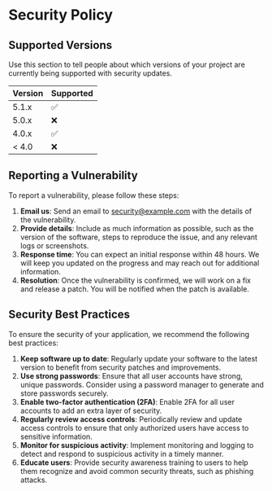 # Security Policy

## Supported Versions

Use this section to tell people about which versions of your project are
currently being supported with security updates.

| Version | Supported          |
|---------|--------------------|
| 5.1.x   | :white_check_mark: |
| 5.0.x   | :x:                |
| 4.0.x   | :white_check_mark: |
| < 4.0   | :x:                |

## Reporting a Vulnerability

To report a vulnerability, please follow these steps:

1. **Email us**: Send an email to [security@example.com](mailto:security@example.com) with the details of the
   vulnerability.
2. **Provide details**: Include as much information as possible, such as the version of the software, steps to reproduce
   the issue, and any relevant logs or screenshots.
3. **Response time**: You can expect an initial response within 48 hours. We will keep you updated on the progress and
   may reach out for additional information.
4. **Resolution**: Once the vulnerability is confirmed, we will work on a fix and release a patch. You will be notified
   when the patch is available.

## Security Best Practices

To ensure the security of your application, we recommend the following best practices:

1. **Keep software up to date**: Regularly update your software to the latest version to benefit from security patches
   and improvements.
2. **Use strong passwords**: Ensure that all user accounts have strong, unique passwords. Consider using a password
   manager to generate and store passwords securely.
3. **Enable two-factor authentication (2FA)**: Enable 2FA for all user accounts to add an extra layer of security.
4. **Regularly review access controls**: Periodically review and update access controls to ensure that only authorized
   users have access to sensitive information.
5. **Monitor for suspicious activity**: Implement monitoring and logging to detect and respond to suspicious activity in
   a timely manner.
6. **Educate users**: Provide security awareness training to users to help them recognize and avoid common security
   threats, such as phishing attacks.
